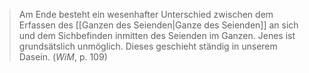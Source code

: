 > Am Ende besteht ein wesenhafter Unterschied zwischen dem Erfassen des [[Ganzen des Seienden|Ganze des Seienden]] an sich und dem Sichbefinden inmitten des Seienden im Ganzen. Jenes ist grundsätslich unmöglich. Dieses geschieht ständig in unserem Dasein. (*WiM*, p. 109)